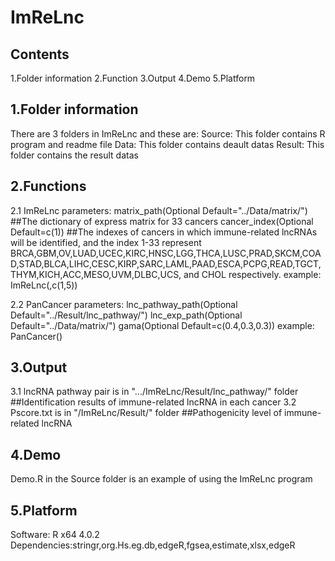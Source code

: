 # ImReLnc


Contents
--------
1.Folder information
2.Function
3.Output
4.Demo
5.Platform


1.Folder information
--------------------
There are 3 folders in ImReLnc and these are:
Source: This folder contains R program and readme file
Data: This folder contains deault datas
Result: This folder contains the result datas


2.Functions
--------------------
2.1 ImReLnc 
parameters:
matrix_path(Optional Default="../Data/matrix/")	##The dictionary of express matrix for 33 cancers
cancer_index(Optional Default=c(1))	##The indexes of cancers in which immune-related lncRNAs will be identified, and the index 1-33 represent BRCA,GBM,OV,LUAD,UCEC,KIRC,HNSC,LGG,THCA,LUSC,PRAD,SKCM,COAD,STAD,BLCA,LIHC,CESC,KIRP,SARC,LAML,PAAD,ESCA,PCPG,READ,TGCT,THYM,KICH,ACC,MESO,UVM,DLBC,UCS, and CHOL respectively.
example:
ImReLnc(,c(1,5))

2.2 PanCancer
parameters:
lnc_pathway_path(Optional Default="../Result/lnc_pathway/")
lnc_exp_path(Optional Default="../Data/matrix/")
gama(Optional Default=c(0.4,0.3,0.3))
example:
PanCancer()


3.Output
--------
3.1 lncRNA pathway pair is in ".../ImReLnc/Result/lnc_pathway/" folder 		##Identification results of immune-related lncRNA in each cancer 
3.2 Pscore.txt is in "/ImReLnc/Result/" folder 			##Pathogenicity level of immune-related lncRNA 


4.Demo
------
Demo.R in the Source folder is an example of using the ImReLnc program 


5.Platform
----------
Software: R x64 4.0.2
Dependencies:stringr,org.Hs.eg.db,edgeR,fgsea,estimate,xlsx,edgeR


    

